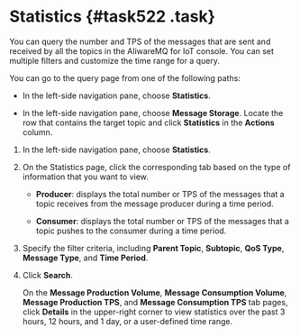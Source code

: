 # Statistics {#task522 .task}

You can query the number and TPS of the messages that are sent and received by all the topics in the AliwareMQ for IoT console. You can set multiple filters and customize the time range for a query.

You can go to the query page from one of the following paths:

-   In the left-side navigation pane, choose **Statistics**.

-   In the left-side navigation pane, choose **Message Storage**. Locate the row that contains the target topic and click **Statistics** in the **Actions** column.


1.  In the left-side navigation pane, choose **Statistics**.
2.  On the Statistics page, click the corresponding tab based on the type of information that you want to view. 
    -   **Producer**: displays the total number or TPS of the messages that a topic receives from the message producer during a time period.

    -   **Consumer**: displays the total number or TPS of the messages that a topic pushes to the consumer during a time period.

3.  Specify the filter criteria, including **Parent Topic**, **Subtopic**, **QoS Type**, **Message Type**, and **Time Period**.
4.  Click **Search**. 

    On the **Message Production Volume**, **Message Consumption Volume**, **Message Production TPS**, and **Message Consumption TPS** tab pages, click **Details** in the upper-right corner to view statistics over the past 3 hours, 12 hours, and 1 day, or a user-defined time range.


